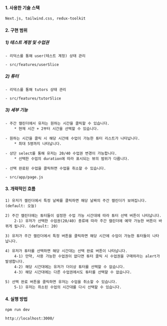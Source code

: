 #### 1. 사용한 기술 스택

    Next.js, tailwind.css, redux-toolkit

#### 2. 구현 범위

##### 1) 테스트 계정 및 수업권 
    - 리덕스를 통해 user(테스트 계정) 상태 관리

    - src/features/userSlice

##### 2) 튜터 
    - 리덕스를 통해 tutors 상태 관리
    
    - src/features/tutorSlice

##### 3) 세부 기능
    - 주간 캘린더에서 유저는 원하는 시간을 클릭할 수 있습니다.
        * 현재 시간 + 2부터 시간을 선택할 수 있습니다.

    - 원하는 시간을 클릭 시 해당 시간에 수업이 가능한 튜터 리스트가 나타납니다.
        * 최대 5명까지 나타납니다.

    - 상단 select를 통해 유저는 20/40 수업권 변경이 가능합니다.
        * 선택한 수업의 duration에 따라 표시되는 뷰의 범위가 다릅니다.
    
    - 선택 완료된 수업을 클릭하면 수업을 취소할 수 있습니다.

    - src/app/page.js

#### 3. 개략적인 흐름

    1) 유저가 캘린더에서 특정 날짜를 클릭하면 해당 날짜의 주간 캘린더가 보여집니다. (default: 오늘)

    2) 주간 캘린더에는 튜터들이 설정한 수업 가능 시간대에 따라 튜터 선택 버튼이 나타납니다. 
        2-1) 유저가 선택한 수업권(20/40) 종류에 따라 주간 캘린더에 예약 가능한 버튼이 바뀌게 됩니다. (default: 20)

    3) 유저가 주간 캘린더에서 특정 버튼을 클릭하면 해당 시간에 수업이 가능한 튜터들이 나타납니다.

    4) 유저가 튜터를 선택하면 해당 시간대는 선택 완료 버튼이 나타납니다.
        4-1) 만약, 사용 가능한 수업권이 없다면 튜터 클릭 시 수업권을 구매하라는 alert가 발생합니다.
        4-2) 해당 시간대에는 유저가 더이상 튜터를 선택할 수 없습니다.
        4-3) 해당 시간대에는 다른 수업권에서도 튜터를 선택할 수 없습니다.

    5) 선택 완료 버튼을 클릭하면 유저는 수업을 취소할 수 있습니다.
        5-1) 유저는 취소된 수업의 시간대를 다시 선택할 수 있습니다.
 



#### 4. 실행 방법
    npm run dev
    
    http://localhost:3000/

